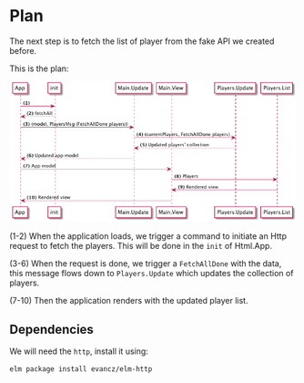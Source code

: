 # Plan

The next step is to fetch the list of player from the fake API we created before.

This is the plan:

![Plan](01-plan.png)

(1-2) When the application loads, we trigger a command to initiate an Http request to fetch the players. This will be done in the `init` of Html.App.

(3-6) When the request is done, we trigger a `FetchAllDone` with the data, this message flows down to `Players.Update` which updates the collection of players.

(7-10) Then the application renders with the updated player list.

## Dependencies

We will need the `http`, install it using:

```
elm package install evancz/elm-http
```
